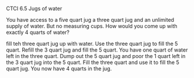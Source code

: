 CTCI 6.5 Jugs of water

You have access to a five quart jug a three quart jug and an unlimited supply of water. But no measuring cups. How would you come up with exactly 4 quarts of water?

fill teh three quart jug up with water. Use the three quart jug to fill the 5 quart. Refill the 3 quart jug and fill the 5 quart. You have one quart of water left in the three quart. Dump out the 5 quart jug and poor the 1 quart left in the 3 quart jug into the 5 quart. Fill the three quart and use it to fill the 5 quart jug. You now have 4 quarts in the jug.